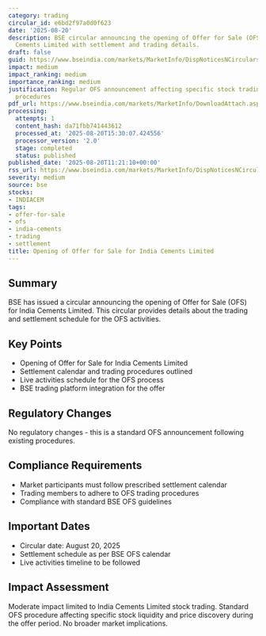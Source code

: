 ```yaml
---
category: trading
circular_id: e6bd2f97a0d0f623
date: '2025-08-20'
description: BSE circular announcing the opening of Offer for Sale (OFS) for India
  Cements Limited with settlement and trading details.
draft: false
guid: https://www.bseindia.com/markets/MarketInfo/DispNoticesNCirculars.aspx?Noticeid={CB425A98-AD11-4996-B171-63B091C27018}&noticeno=20250820-23&dt=08/20/2025&icount=23&totcount=53&flag=0
impact: medium
impact_ranking: medium
importance_ranking: medium
justification: Regular OFS announcement affecting specific stock trading and settlement
  procedures
pdf_url: https://www.bseindia.com/markets/MarketInfo/DownloadAttach.aspx?id=20250820-23&attachedId=f51b5d48-99eb-476a-9cf6-a42a2198aa8b
processing:
  attempts: 1
  content_hash: da71fbb741443612
  processed_at: '2025-08-20T15:30:07.424556'
  processor_version: '2.0'
  stage: completed
  status: published
published_date: '2025-08-20T11:21:10+00:00'
rss_url: https://www.bseindia.com/markets/MarketInfo/DispNoticesNCirculars.aspx?Noticeid={CB425A98-AD11-4996-B171-63B091C27018}&noticeno=20250820-23&dt=08/20/2025&icount=23&totcount=53&flag=0
severity: medium
source: bse
stocks:
- INDIACEM
tags:
- offer-for-sale
- ofs
- india-cements
- trading
- settlement
title: Opening of Offer for Sale for India Cements Limited
---
```


## Summary

BSE has issued a circular announcing the opening of Offer for Sale (OFS) for India Cements Limited. This circular provides details about the trading and settlement schedule for the OFS activities.

## Key Points

- Opening of Offer for Sale for India Cements Limited
- Settlement calendar and trading procedures outlined
- Live activities schedule for the OFS process
- BSE trading platform integration for the offer

## Regulatory Changes

No regulatory changes - this is a standard OFS announcement following existing procedures.

## Compliance Requirements

- Market participants must follow prescribed settlement calendar
- Trading members to adhere to OFS trading procedures
- Compliance with standard BSE OFS guidelines

## Important Dates

- Circular date: August 20, 2025
- Settlement schedule as per BSE OFS calendar
- Live activities timeline to be followed

## Impact Assessment

Moderate impact limited to India Cements Limited stock trading. Standard OFS procedure affecting specific stock liquidity and price discovery during the offer period. No broader market implications.